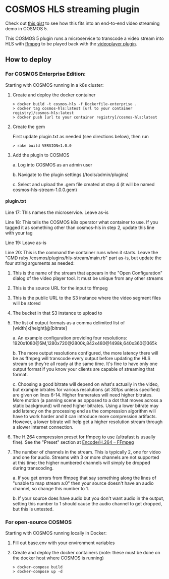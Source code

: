# COSMOS HLS streaming plugin

Check out [this gist](https://gist.github.com/ryan-pratt-ball/18f4c69a96c2c88780211ec3848e52b4) to see how this fits into an end-to-end video streaming demo in COSMOS 5.

This COSMOS 5 plugin runs a microservice to transcode a video stream into HLS with [ffmpeg](https://ffmpeg.org/) to be played back with the [videoplayer plugin](https://github.com/BallAerospace/cosmosc2-tool-videoplayer).

## How to deploy

### For COSMOS Enterprise Edition:

Starting with COSMOS running in a k8s cluster:

1. Create and deploy the docker container
   ```
   > docker build -t cosmos-hls -f Dockerfile-enterprise .
   > docker tag cosmos-hls:latest [url to your container registry]/cosmos-hls:latest
   > docker push [url to your container registry]/cosmos-hls:latest
   ```

1. Create the gem

   First update plugin.txt as needed (see directions below), then run

   ```
   > rake build VERSION=1.0.0
   ```

1. Add the plugin to COSMOS

   a. Log into COSMOS as an admin user

   b. Navigate to the plugin settings (/tools/admin/plugins)

   c. Select and upload the .gem file created at step 4 (it will be named cosmos-hls-stream-1.0.0.gem)

#### plugin.txt

Line 17: This names the microservice. Leave as-is

Line 18: This tells the COSMOS k8s operator what container to use. If you tagged it as something other than cosmos-hls in step 2, update this line with your tag

Line 19: Leave as-is

Line 20: This is the command the container runs when it starts. Leave the "CMD ruby /cosmos/plugins/hls-stream/main.rb" part as-is, but update the four string arguments as needed:

1. This is the name of the stream that appears in the "Open Configuration" dialog of the video player tool. It must be unique from any other streams

1. This is the source URL for the input to ffmpeg

1. This is the public URL to the S3 instance where the video segment files will be stored

1. The bucket in that S3 instance to upload to

1. The list of output formats as a comma delimited list of [width]x[height]@[bitrate]

   a. An example configuration providing four resolutions: 1920x1080@5M,1280x720@2800k,842x480@1498k,640x360@365k

   b. The more output resolutions configured, the more latency there will be as ffmpeg will transcode every output before updating the HLS stream so they're all ready at the same time. It's fine to have only one output format if you know your clients are capable of streaming that format.

   c. Choosing a good bitrate will depend on what's actually in the video, but example bitrates for various resolutions (at 30fps unless specified) are given on lines 6-14. Higher framerates will need higher bitrates. More motion (a panning scene as opposed to a dot that moves across a static background) will need higher bitrates. Using a lower bitrate may add latency on the processing end as the compression algorithm will have to work harder and it can introduce more compression artifacts. However, a lower bitrate will help get a higher resolution stream through a slower internet connection.

1. The H.264 compression preset for ffmpeg to use (ultrafast is usually fine). See the "Preset" section at [Encode/H.264 – FFmpeg](https://trac.ffmpeg.org/wiki/Encode/H.264)

1. The number of channels in the stream. This is typically 2, one for video and one for audio. Streams with 3 or more channels are not supported at this time; the higher numbered channels will simply be dropped during transcoding.

   a. If you get errors from ffmpeg that say something along the lines of "unable to map stream a:0" then your source doesn't have an audio channel, so change this number to 1.

   b. If your source does have audio but you don't want audio in the output, setting this number to 1 should cause the audio channel to get dropped, but this is untested.

### For open-source COSMOS

Starting with COSMOS running locally in Docker:

1. Fill out base.env with your environment variables

1. Create and deploy the docker containers (note: these must be done on the docker host where COSMOS is running)

   ```
   > docker-compose build
   > docker-compose up -d
   ```
